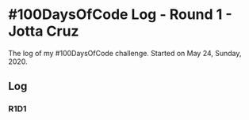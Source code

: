 # #100DaysOfCode Log - Round 1 - Jotta Cruz

The log of my #100DaysOfCode challenge. Started on May 24, Sunday, 2020.

## Log

### R1D1 
<!-- Started Started my first project with React JS. Worked on the components of the app and struggled with understanding the hierarchy. -->

<!-- ### R1D2 -->
